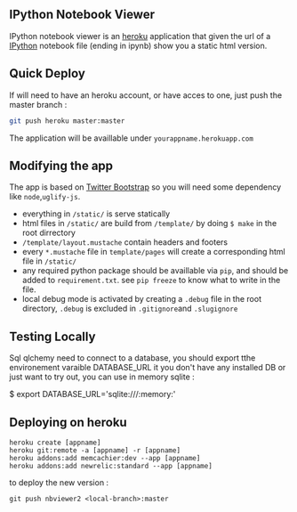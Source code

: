 IPython Notebook Viewer
-----------------------

IPython notebook viewer is an [heroku](http://www.heroku.com) application that
given the url of a [IPython](http://www.ipython.org) notebook file (ending in ipynb) show you a static
html version.

Quick Deploy
------------

If will need to have an heroku account, or have acces to one, 
just push the master branch :

```bash
git push heroku master:master
```

The application will be availlable under `yourappname.herokuapp.com`


Modifying the app
-----------------

The app is based on [Twitter Bootstrap](http://twitter.github.com/bootstrap/)
so you will need some dependency like `node`,`uglify-js`.

 * everything in `/static/` is serve statically
 * html files in `/static/` are build from `/template/` by doing `$ make` in the root dirrectory
 * `/template/layout.mustache` contain headers and footers
 * every `*.mustache` file in `template/pages` will create a corresponding html file in `/static/` 
 * any required python package should be availlable via `pip`, and should be added to `requirement.txt`.
   see `pip freeze` to know what to write in the file.
 * local debug mode is activated by creating a `.debug` file in the root directory, `.debug` is excluded in `.gitignore`and `.slugignore`

Testing Locally
---------------

Sql qlchemy need to connect to a database, you should export tthe environement varaible DATABASE_URL
it you don't have any installed DB or just want to try out, you can use in memory sqlite :

$ export DATABASE_URL='sqlite:///:memory:'

## Deploying on heroku

    heroku create [appname]
    heroku git:remote -a [appname] -r [appname]
    heroku addons:add memcachier:dev --app [appname]
    heroku addons:add newrelic:standard --app [appname]

to deploy the new version :

    git push nbviewer2 <local-branch>:master

